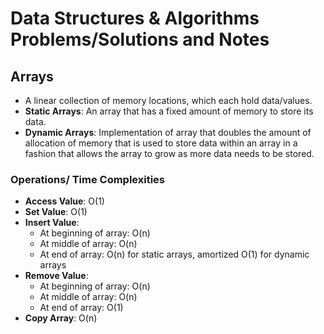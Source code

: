 # Data Structures & Algorithms Problems/Solutions and Notes

## **Arrays**
- A linear collection of memory locations, which each hold data/values.
- **Static Arrays**: An array that has a fixed amount of memory to store its data. 
- **Dynamic Arrays**: Implementation of array that doubles the amount of allocation of memory that is used to store data within an array in a fashion that allows the array to grow as more data needs to be stored.

### Operations/ Time Complexities

- **Access Value**: O(1)
- **Set Value**: O(1) 
- **Insert Value**:
    - At beginning of array: O(n)
    - At middle of array: O(n)
    - At end of array: O(n) for static arrays, amortized O(1) for dynamic arrays
- **Remove Value**:
    - At beginning of array: O(n)
    - At middle of array: O(n)
    - At end of array: O(1)
- **Copy Array**: O(n)

